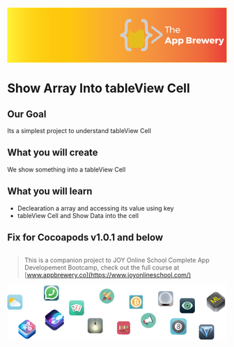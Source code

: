 ![App Brewery Banner](Documentation/AppBreweryBanner.png)

# Show Array Into tableView Cell

## Our Goal

Its a simplest project to understand tableView Cell

## What you will create

We show something into a tableView Cell

## What you will learn

* Declearation a array and accessing its value using key
* tableView Cell and Show Data into the cell


## Fix for Cocoapods v1.0.1 and below

```swift

```

>This is a companion project to JOY Online School Complete App Developement Bootcamp, check out the full course at [www.appbrewery.co](https://www.joyonlineschool.com/)

![End Banner](Documentation/readme-end-banner.png)

